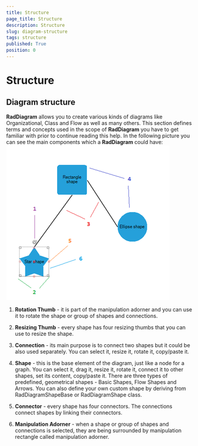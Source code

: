 ```yaml
---
title: Structure
page_title: Structure
description: Structure
slug: diagram-structure
tags: structure
published: True
position: 0
---
```


# Structure



## Diagram structure

__RadDiagram__ allows you to create various kinds of diagrams like Organizational, Class and Flow as well as many others.
          This section defines terms and concepts used in the scope of __RadDiagram__ you have to get familiar with prior to
          continue reading this help. In the following picture you can see the main components which a __RadDiagram__ could have:
        ![diagram-structure 001](images/diagram-structure001.png)

1. __Rotation Thumb__ - it is part of the manipulation adorner and you can use it to rotate the
               shape or group of shapes and connections.
            

1. __Resizing Thumb__ - every shape has four resizing thumbs that you can use to resize the shape.
               
             
            

1. __Connection__ -  its main purpose is to connect two shapes but it could be also used separately. 
              You can select it, resize it, rotate it, copy/paste it.            
            

1. __Shape__ -  this is the base element of the diagram, just like a node for a graph. 
              You can select it, drag it, resize it, rotate it, connect it to other shapes, set its content, copy/paste it.
              There are three types of predefined, geometrical shapes - Basic Shapes, Flow Shapes and Arrows. 
              You can also define your own custom shape by deriving from RadDiagramShapeBase or RadDiagramShape class.
               

1. __Connector__ - every shape has four connectors. The connections connect shapes by linking their connectors.
            

1. __Manipulation Adorner__ - when a shape or group of shapes and connections is selected, 
              they are being surrounded by manipulation rectangle called manipulation adorner.  
            
